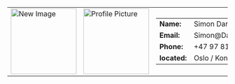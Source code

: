 <table>
  <tr>
    <td>
      <img src="https://www.fikse.co/images/logo.svg" alt="New Image" style="width:150px;height:150px;">
    </td>
    <td>
      <img src="https://github.com/simondar.png" alt="Profile Picture" style="width:150px;height:150px;">
    </td>
    <td>
      <table>
        <tr>
          <td><strong>Name:</strong></td>
          <td>Simon Dargahi</td>
        </tr>
        <tr>
          <td><strong>Email:</strong></td>
          <td>Simon@Dargahi.no</td>
        </tr>
        <tr>
          <td><strong>Phone:</strong></td>
          <td>+47 97 811 811</td>
        </tr>
        <tr>
          <td><strong>located:</strong></td>
          <td>Oslo / Kongsvinger</td>
        </tr>
      </table>
    </td>
  </tr>
</table>
